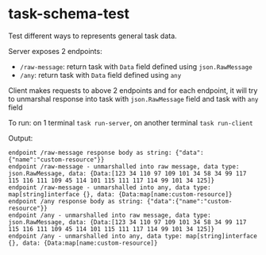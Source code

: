 # task-schema-test

Test different ways to represents general task data.

Server exposes 2 endpoints:
- `/raw-message`: return task with `Data` field defined using `json.RawMessage`
- `/any`: return task with `Data` field defined using `any`

Client makes requests to above 2 endpoints and for each endpoint, it will try to unmarshal response into task with `json.RawMessage` field and task with `any` field

To run: on 1 terminal `task run-server`, on another terminal `task run-client`

Output:

```
endpoint /raw-message response body as string: {"data":{"name":"custom-resource"}}
endpoint /raw-message - unmarshalled into raw message, data type: json.RawMessage, data: {Data:[123 34 110 97 109 101 34 58 34 99 117 115 116 111 109 45 114 101 115 111 117 114 99 101 34 125]}
endpoint /raw-message - unmarshalled into any, data type: map[string]interface {}, data: {Data:map[name:custom-resource]}
endpoint /any response body as string: {"data":{"name":"custom-resource"}}
endpoint /any - unmarshalled into raw message, data type: json.RawMessage, data: {Data:[123 34 110 97 109 101 34 58 34 99 117 115 116 111 109 45 114 101 115 111 117 114 99 101 34 125]}
endpoint /any - unmarshalled into any, data type: map[string]interface {}, data: {Data:map[name:custom-resource]}
```
